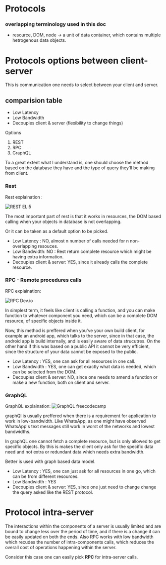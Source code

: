 # Protocols


### overlapping terminology used in this doc
- resource, DOM, node -> a unit of data container, which contains multiple hetrogenous data objects.
# Protocols options between client-server

This is communication one needs to select between your client and server. 

## comparision table 

- Low Latency 
- Low Bandwidth
- Decouples client & server (flexibility to change things)

Options 
1. REST 
2. RPC
3. GraphQL


To a great extent what I understand is, one should choose the method based on the database they have and the type of query they'll be making from client.

### Rest 

Rest explaination :

![REST ELI5](https://www.reddit.com/r/explainlikeimfive/comments/a1axe2/eli5_what_is_restful_api_and_how_does_it_work/)

The most important part of rest is that it works in resources, the DOM based calling when your objects in database is not overlapping.

Or it can be taken as a default option to be picked.

- Low Latency : NO, almost n number of calls needed for n non-overlapping resouces.
- Low Bandwidth: NO : Rest return complete resource which might be having extra information.
- Decouples client & server: YES, since it already calls the complete resource.


### RPC - Remote procedures calls

RPC explaination:

![RPC Dev.io](https://dev.to/aafrey/eli5-remote-procedure-calls-pkg)

In simplest term, it feels like client is calling a function, and you can make function to whatever component you need, which can be a complete DOM resource, of specific objects inside it.

Now, this method is preffered when you've your own build client, for example an android app, which talks to the server, since in that case, the android app is build internally, and is easily aware of data strucutres. 
On the other hand if this was based on a public API it cannot be very efficient, since the structure of your data cannot be exposed to the public.

- Low Latency : YES, one can ask for all resources in one call.
- Low Bandwidth : YES, one can get exactly what data is needed, which can be selected from the DOM.
- Decouples client & server: NO, since one needs to amend a function or make a new function, both on client and server.


### GraphQL

GraphQL explaination:
![GraphQL freecodecamp](https://www.freecodecamp.org/news/so-whats-this-graphql-thing-i-keep-hearing-about-baf4d36c20cf)

graphQl is usually preffered when there is a requirement for application to work in low-bandwidth.
Like WhatsApp, as one might have observed WhatsApp's text messages still work in worst of the networks and lowest bandwidths.

In graphQL one cannot fetch a complete resource, but is only allowed to get specific objects. By this is makes the client only ask for the specific data need and not extra or redundant data which needs extra bandwidth.

Better is used with graph based data model.

- Low Latency : YES, one can just ask for all resources in one go, which can be from different resources.
- Low Bandwidth : YES
- Decouples client & server: YES, since one just need to change change the query asked like the REST protocol.


# Protocol intra-server 

The interactions within the components of a server is usually limited and are bound to change less over the period of time, and if there is a change it can be easily updated on both the ends.
Also RPC works with low bandwidth which recudes the number of intra-components calls, which reduces the overall cost of operations happening within the server.

Consider this case one can easily pick <b>RPC</b> for intra-server calls.
